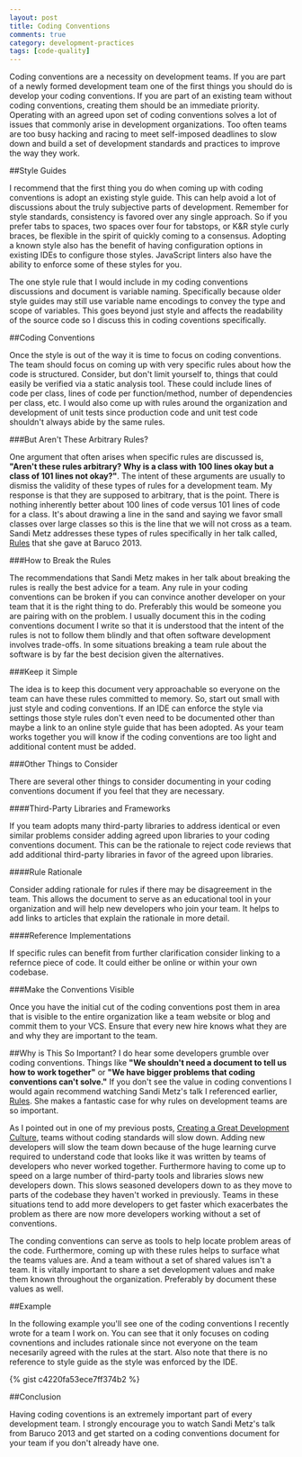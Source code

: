 ```yaml
---
layout: post
title: Coding Conventions
comments: true
category: development-practices
tags: [code-quality]
---
```


Coding conventions are a necessity on development teams. If you are part of a newly formed development team one of the first things you should do is develop your coding conventions. If you are part of an existing team without coding conventions, creating them should be an immediate priority. Operating with an agreed upon set of coding conventions solves a lot of issues that commonly arise in development organizations. Too often teams are too busy hacking and racing to meet self-imposed deadlines to slow down and build a set of development standards and practices to improve the way they work. 

<!--more-->

##Style Guides

I recommend that the first thing you do when coming up with coding conventions is adopt an existing style guide. This can help avoid a lot of discussions about the truly subjective parts of development. Remember for style standards, consistency is favored over any single approach. So if you prefer tabs to spaces, two spaces over four for tabstops, or K&R style curly braces, be flexible in the spirit of quickly coming to a consensus. Adopting a known style also has the benefit of having configuration options in existing IDEs to configure those styles. JavaScript linters also have the ability to enforce some of these styles for you.

The one style rule that I would include in my coding conventions discussions and document is variable naming. Specifically because older style guides may still use variable name encodings to convey the type and scope of variables. This goes beyond just style and affects the readability of the source code so I discuss this in coding coventions specifically.

##Coding Conventions

Once the style is out of the way it is time to focus on coding conventions.  The team should focus on coming up with very specific rules about how the code is structured. Consider, but don't limit yourself to, things that could easily be verified via a static analysis tool. These could include lines of code per class, lines of code per function/method, number of dependencies per class, etc. I would also come up with rules around the organization and development of unit tests since production code and unit test code shouldn't always abide by the same rules. 

###But Aren't These Arbitrary Rules?

One argument that often arises when specific rules are discussed is, __"Aren't these rules arbitrary? Why is a class with 100 lines okay but a class of 101 lines not okay?"__. The intent of these arguments are usually to dismiss the validity of these types of rules for a development team. My response is that they are supposed to arbitrary, that is the point. There is nothing inherently better about 100 lines of code versus 101 lines of code for a class. It's about drawing a line in the sand and saying we favor small classes over large classes so this is the line that we will not cross as a team. Sandi Metz addresses these types of rules specifically in her talk called, [Rules](https://www.youtube.com/watch?v=npOGOmkxuio) that she gave at Baruco 2013. 

###How to Break the Rules

The recommendations that Sandi Metz makes in her talk about breaking the rules is really the best advice for a team. Any rule in your coding conventions can be broken if you can convince another developer on your team that it is the right thing to do. Preferably this would be someone you are pairing with on the problem. I usually document this in the coding conventions document I write so that it is understood that the intent of the rules is not to follow them blindly and that often software development involves trade-offs. In some situations breaking a team rule about the software is by far the best decision given the alternatives. 

###Keep it Simple

The idea is to keep this document very approachable so everyone on the team can have these rules committed to memory. So, start out small with just style and coding conventions. If an IDE can enforce the style via settings those style rules don't even need to be documented other than maybe a link to an online style guide that has been adopted. As your team works together you will know if the coding conventions are too light and additional content must be added.

###Other Things to Consider

There are several other things to consider documenting in your coding conventions document if you feel that they are necessary.

####Third-Party Libraries and Frameworks

If you team adopts many third-party libraries to address identical or even similar problems consider adding agreed upon libraries to your coding conventions document. This can be the rationale to reject code reviews that add additional third-party libraries in favor of the agreed upon libraries.

####Rule Rationale

Consider adding rationale for rules if there may be disagreement in the team. This allows the document to serve as an educational tool in your organization and will help new developers who join your team. It helps to add links to articles that explain the rationale in more detail.

####Reference Implementations

If specific rules can benefit from further clarification consider linking to a refernce piece of code. It could either be online or within your own codebase.

###Make the Conventions Visible

Once you have the initial cut of the coding conventions post them in area that is visible to the entire organization like a team website or blog and commit them to your VCS. Ensure that every new hire knows what they are and why they are important to the team. 

##Why is This So Important?
I do hear some developers grumble over coding conventions. Things like __"We shouldn't need a document to tell us how to work together"__ or __"We have bigger problems that coding conventions can't solve."__ If you don't see the value in coding conventions I would again recommend watching Sandi Metz's talk I referenced earlier, [Rules](https://www.youtube.com/watch?v=npOGOmkxuio). She makes a fantastic case for why rules on development teams are so important.  

As I pointed out in one of my previous posts, [Creating a Great Development Culture](/2015/03/13/creating-a-great-development-culture-code-quality-and-practices.html), teams without coding standards will slow down. Adding new developers will slow the team down because of the huge learning curve required to understand code that looks like it was written by teams of developers who never worked together.  Furthermore having to come up to speed on a large number of third-party tools and libraries slows new developers down. This slows seasoned developers down to as they move to parts of the codebase they haven't worked in previously. Teams in these situations tend to add more developers to get faster which exacerbates the problem as there are now more developers working without a set of conventions.

The conding conventions can serve as tools to help locate problem areas of the code. Furthermore, coming up with these rules helps to surface what the teams values are.  And a team without a set of shared values isn't a team.  It is vitally important to share a set development values and make them known throughout the organization. Preferably by document these values as well.

##Example

In the following example you'll see one of the coding conventions I recently wrote for a team I work on.  You can see that it only focuses on coding covnentions and includes rationale since not everyone on the team necesarily agreed with the rules at the start. Also note that there is no reference to style guide as the style was enforced by the IDE.

{% gist c4220fa53ece7ff374b2 %}


##Conclusion

Having coding coventions is an extremely important part of every development team. I strongly encourage you to watch Sandi Metz's talk from Baruco 2013 and get started on a coding conventions document for your team if you don't already have one.

